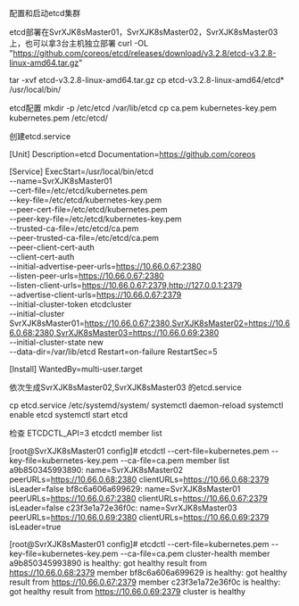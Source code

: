 配置和启动etcd集群

etcd部署在SvrXJK8sMaster01，SvrXJK8sMaster02，SvrXJK8sMaster03上，也可以拿3台主机独立部署
curl -OL "https://github.com/coreos/etcd/releases/download/v3.2.8/etcd-v3.2.8-linux-amd64.tar.gz"

tar -xvf etcd-v3.2.8-linux-amd64.tar.gz
cp etcd-v3.2.8-linux-amd64/etcd* /usr/local/bin/

etcd配置
mkdir -p /etc/etcd /var/lib/etcd
cp ca.pem kubernetes-key.pem kubernetes.pem /etc/etcd/

创建etcd.service

[Unit]
Description=etcd
Documentation=https://github.com/coreos

[Service]
ExecStart=/usr/local/bin/etcd \
  --name=SvrXJK8sMaster01  \
  --cert-file=/etc/etcd/kubernetes.pem \
  --key-file=/etc/etcd/kubernetes-key.pem \
  --peer-cert-file=/etc/etcd/kubernetes.pem \
  --peer-key-file=/etc/etcd/kubernetes-key.pem \
  --trusted-ca-file=/etc/etcd/ca.pem \
  --peer-trusted-ca-file=/etc/etcd/ca.pem \
  --peer-client-cert-auth \
  --client-cert-auth \
  --initial-advertise-peer-urls=https://10.66.0.67:2380 \
  --listen-peer-urls=https://10.66.0.67:2380 \
  --listen-client-urls=https://10.66.0.67:2379,http://127.0.0.1:2379 \
  --advertise-client-urls=https://10.66.0.67:2379 \
  --initial-cluster-token etcdcluster \
  --initial-cluster SvrXJK8sMaster01=https://10.66.0.67:2380,SvrXJK8sMaster02=https://10.66.0.68:2380,SvrXJK8sMaster03=https://10.66.0.69:2380 \
  --initial-cluster-state new \
  --data-dir=/var/lib/etcd
Restart=on-failure
RestartSec=5

[Install]
WantedBy=multi-user.target

 依次生成SvrXJK8sMaster02,SvrXJK8sMaster03 的etcd.service

cp etcd.service /etc/systemd/system/
systemctl daemon-reload
systemctl enable etcd
systemctl start etcd

检查
ETCDCTL_API=3 etcdctl member list

[root@SvrXJK8sMaster01 config]# etcdctl --cert-file=kubernetes.pem --key-file=kubernetes-key.pem --ca-file=ca.pem member list
a9b850345993890: name=SvrXJK8sMaster02 peerURLs=https://10.66.0.68:2380 clientURLs=https://10.66.0.68:2379 isLeader=false
bf8c6a606a699629: name=SvrXJK8sMaster01 peerURLs=https://10.66.0.67:2380 clientURLs=https://10.66.0.67:2379 isLeader=false
c23f3e1a72e36f0c: name=SvrXJK8sMaster03 peerURLs=https://10.66.0.69:2380 clientURLs=https://10.66.0.69:2379 isLeader=true

[root@SvrXJK8sMaster01 config]# etcdctl --cert-file=kubernetes.pem --key-file=kubernetes-key.pem --ca-file=ca.pem cluster-health
member a9b850345993890 is healthy: got healthy result from https://10.66.0.68:2379
member bf8c6a606a699629 is healthy: got healthy result from https://10.66.0.67:2379
member c23f3e1a72e36f0c is healthy: got healthy result from https://10.66.0.69:2379
cluster is healthy

